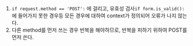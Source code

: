 1. `if request.method == 'POST':` 에 걸리고,  유효성 검사`if form.is_valid():` 에 들어가지 못한 경우등 모든 경우에 대하여  context가 정의되어 오류가 나지 않는다.
2. 다른 method를 먼저 쓰는 경우 반복을 해야하므로, 반복을 피하기 위하여 POST를 먼저 쓴다.